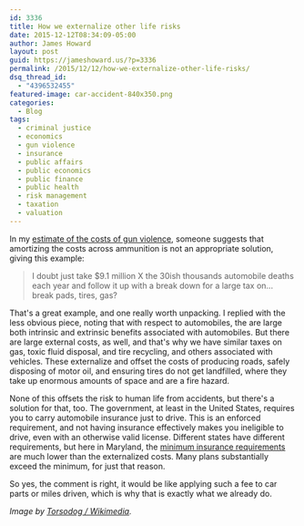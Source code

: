 ```yaml
---
id: 3336
title: How we externalize other life risks
date: 2015-12-12T08:34:09-05:00
author: James Howard
layout: post
guid: https://jameshoward.us/?p=3336
permalink: /2015/12/12/how-we-externalize-other-life-risks/
dsq_thread_id:
  - "4396532455"
featured-image: car-accident-840x350.png
categories:
  - Blog
tags:
  - criminal justice
  - economics
  - gun violence
  - insurance
  - public affairs
  - public economics
  - public finance
  - public health
  - risk management
  - taxation
  - valuation
---
```

In my [estimate of the costs of gun violence](https://jameshoward.us/2015/12/05/gun-related-violence-recession), someone suggests that amortizing the costs across ammunition is not an appropriate solution, giving this example:

> I doubt just take $9.1 million X the 30ish thousands automobile deaths each year and follow it up with a break down for a large tax on... break pads, tires, gas?

That's a great example, and one really worth unpacking.  I replied with the less obvious piece, noting that with respect to automobiles, the are large both intrinsic and extrinsic benefits associated with automobiles. But there are large external costs, as well, and that's why we have similar taxes on gas, toxic fluid disposal, and tire recycling, and others associated with vehicles.  These externalize and offset the costs of producing roads, safely disposing of motor oil, and ensuring tires do not get landfilled, where they take up enormous amounts of space and are a fire hazard.

None of this offsets the risk to human life from accidents, but there's a solution for that, too.  The government, at least in the United States, requires you to carry automobile insurance just to drive.  This is an enforced requirement, and not having insurance effectively makes you ineligible to drive, even with an otherwise valid license.  Different states have different requirements, but here in Maryland, the [minimum insurance requirements](https://www.geico.com/information/states/md/) are much lower than the externalized costs.  Many plans substantially exceed the minimum, for just that reason.  

So yes, the comment is right, it would be like applying such a fee to car parts or miles driven, which is why that is exactly what we already do.

_Image by [Torsodog / Wikimedia](https://commons.wikimedia.org/wiki/File:Japanese_car_accident_blur.jpg)._

